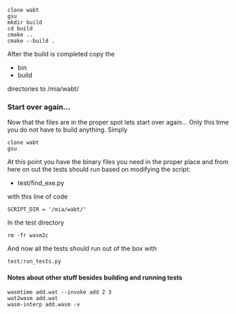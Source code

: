 
```
clone wabt
gsu
mkdir build
cd build
cmake ..
cmake --build .
```

After the build is completed copy the

  * bin
  * build

directories to /mia/wabt/

### Start over again...

Now that the files are in the proper spot lets start over again... Only this time you do not have to build anything.  Simply

```
clone wabt
gsu
```

At this point you have the binary files you need in the proper
place and from here on out the tests should run based on modifying the script:

 * test/find_exe.py

with this line of code

```
SCRIPT_DIR = '/mia/wabt/'
```

In the test directory

```
rm -fr wasm2c
```

And now all the tests should run out of the box with

```python
test/run_tests.py
```

#### Notes about other stuff besides building and running tests

```shell
wasmtime add.wat --invoke add 2 3
wat2wasm add.wat
wasm-interp add.wasm -v
```
